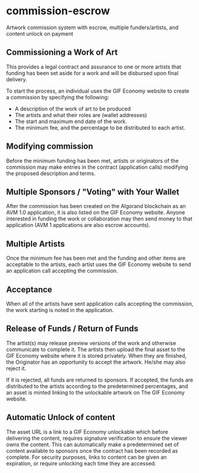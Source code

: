 # commission-escrow
Artwork commission system with escrow, multiple funders/artists, and content unlock on payment

## Commissioning a Work of Art

This provides a legal contract and assurance to one or more artists that funding has been set aside for a work and will be disbursed upon final delivery.

To start the process, an individual uses the GIF Economy website to create a commission by specifying the following:

* A description of the work of art to be produced
* The artists and what their roles are (wallet addresses)
* The start and maximum end date of the work.
* The minimum fee, and the percentage to be distributed to each artist.

## Modifying commission

Before the minimum funding has been met, artists or originators of the commission may make entries in the contract (application calls) modifying the proposed description and terms.

## Multiple Sponsors / "Voting" with Your Wallet

After the commission has been created on the Algorand blockchain as an AVM 1.0 application, it is also listed on the GIF Economy website.
Anyone interested in funding the work or collaboration may then send money to that application (AVM 1 applications are also escrow accounts).

## Multiple Artists

Once the minimum fee has been met and the funding and other items are acceptable to the artists, each artist uses the GIF Economy website to send an application call accepting the commission.

## Acceptance

When all of the artists have sent application calls accepting the commission, the work starting is noted in the application.

## Release of Funds / Return of Funds

The artist(s) may release preview versions of the work and otherwise communicate to complete it.  The artists then upload the final asset to the GIF Economy website where it is stored privately. When they are finished, the Originator has an opportunity to accept the artwork. He/she may also reject it.

If it is rejected, all funds are returned to sponsors. If accepted, the funds are distributed to the artists according to the predetermined percentages, and an asset is minted linking to the unlockable artwork on The GIF Economy website.

## Automatic Unlock of content

The asset URL is a link to a GIF Economy unlockable which before delivering the content,
requires signature verification to ensure the viewer owns the content. This can automatically make
a predetermined set of content available to sponsors once the contract has been recorded as complete. For security purposes, links to content can be given an expiration, or require unlocking each time they are accessed.




